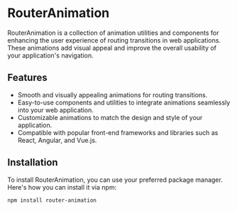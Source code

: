 # RouterAnimation

RouterAnimation is a collection of animation utilities and components for enhancing the user experience of routing transitions in web applications. These animations add visual appeal and improve the overall usability of your application's navigation.

## Features

- Smooth and visually appealing animations for routing transitions.
- Easy-to-use components and utilities to integrate animations seamlessly into your web application.
- Customizable animations to match the design and style of your application.
- Compatible with popular front-end frameworks and libraries such as React, Angular, and Vue.js.

## Installation

To install RouterAnimation, you can use your preferred package manager. Here's how you can install it via npm:

```bash
npm install router-animation
